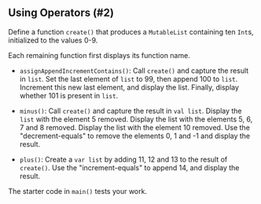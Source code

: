 ## Using Operators (#2)

Define a function `create()` that produces a `MutableList` containing ten
`Int`s, initialized to the values 0-9.

Each remaining function first displays its function name.

- `assignAppendIncrementContains()`:  Call `create()` and capture the result in
`list`. Set the last element of `list` to 99, then append 100 to `list`.
Increment this new last element, and display the list. Finally, display whether
101 is present in `list`.

- `minus()`: Call `create()` and capture the result in `val list`. Display the
`list` with the element 5 removed. Display the list with the elements 5, 6, 7
and 8 removed. Display the list with the element 10 removed. Use the
"decrement-equals" to remove the elements 0, 1 and -1 and display the result.

- `plus()`: Create a `var list` by adding 11, 12 and 13 to the result of
`create()`. Use the "increment-equals" to append 14, and display the result.

The starter code in `main()` tests your work.